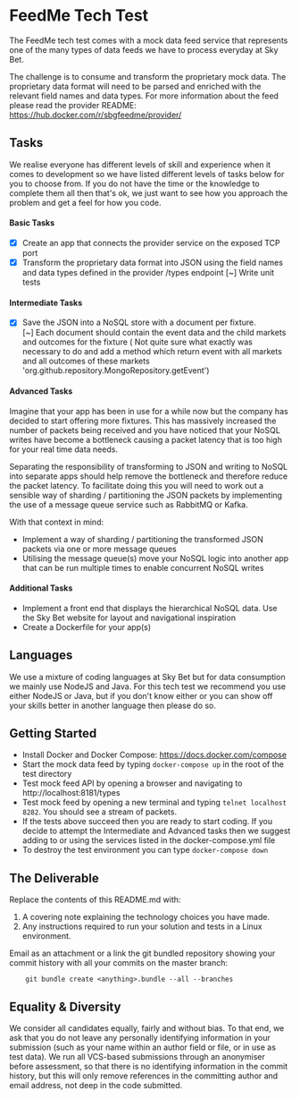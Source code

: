 # FeedMe Tech Test

The FeedMe tech test comes with a mock data feed service that represents one of the many types of data feeds we have to process everyday at Sky Bet.

The challenge is to consume and transform the proprietary mock data. The proprietary data format will need to be parsed and enriched with the relevant field names and data types. For more information about the feed please read the provider README: https://hub.docker.com/r/sbgfeedme/provider/

## Tasks

We realise everyone has different levels of skill and experience when it comes to development so we have listed different levels of tasks below for you to choose from. If you do not have the time or the knowledge to complete them all then that's ok, we just want to see how you approach the problem and get a feel for how you code.

#### Basic Tasks
- [x] Create an app that connects the provider service on the exposed TCP port
- [x] Transform the proprietary data format into JSON using the field names and data types defined in the provider /types endpoint
[~] Write unit tests

#### Intermediate Tasks
- [x] Save the JSON into a NoSQL store with a document per fixture.
<br>[~] Each document should contain the event data and the child markets 
and outcomes for the fixture ( Not quite sure what exactly was necessary 
to do and add a method which return event with all markets and all outcomes
 of these markets 'org.github.repository.MongoRepository.getEvent')

#### Advanced Tasks
Imagine that your app has been in use for a while now but the company has decided to start offering more fixtures. This has massively increased the number of packets being received and you have noticed that your NoSQL writes have become a bottleneck causing a packet latency that is too high for your real time data needs.

Separating the responsibility of transforming to JSON and writing to NoSQL into separate apps should help remove the bottleneck and therefore reduce the packet latency. To facilitate doing this you will need to work out a sensible way of sharding / partitioning the JSON packets by implementing the use of a message queue service such as RabbitMQ or Kafka. 

With that context in mind:

* Implement a way of sharding / partitioning the transformed JSON packets via one or more message queues
* Utilising the message queue(s) move your NoSQL logic into another app that can be run multiple times to enable concurrent NoSQL writes

#### Additional Tasks
* Implement a front end that displays the hierarchical NoSQL data. Use the Sky Bet website for layout and navigational inspiration
* Create a Dockerfile for your app(s)

## Languages

We use a mixture of coding languages at Sky Bet but for data consumption we mainly use NodeJS and Java. For this tech test we recommend you use either NodeJS or Java, but if you don't know either or you can show off your skills better in another language then please do so.

## Getting Started

* Install Docker and Docker Compose: https://docs.docker.com/compose
* Start the mock data feed by typing `docker-compose up` in the root of the test directory
* Test mock feed API by opening a browser and navigating to http://localhost:8181/types
* Test mock feed by opening a new terminal and typing `telnet localhost 8282`. You should see a stream of packets.
* If the tests above succeed then you are ready to start coding. If you decide to attempt the Intermediate and Advanced tasks then we suggest adding to or using the services listed in the docker-compose.yml file
* To destroy the test environment you can type `docker-compose down`

## The Deliverable

Replace the contents of this README.md with:

  1. A covering note explaining the technology choices you have made.
  1. Any instructions required to run your solution and tests in a Linux environment.

Email as an attachment or a link the git bundled repository showing your commit history with all your commits on the master branch:

        git bundle create <anything>.bundle --all --branches

## Equality & Diversity

We consider all candidates equally, fairly and without bias.  To that end, we ask that you do not leave any personally identifying information in your submission (such as your name within an author field or file, or in use as test data).  We run all VCS-based submissions through an anonymiser before assessment, so that there is no identifying information in the commit history, but this will only remove references in the committing author and email address, not deep in the code submitted.
